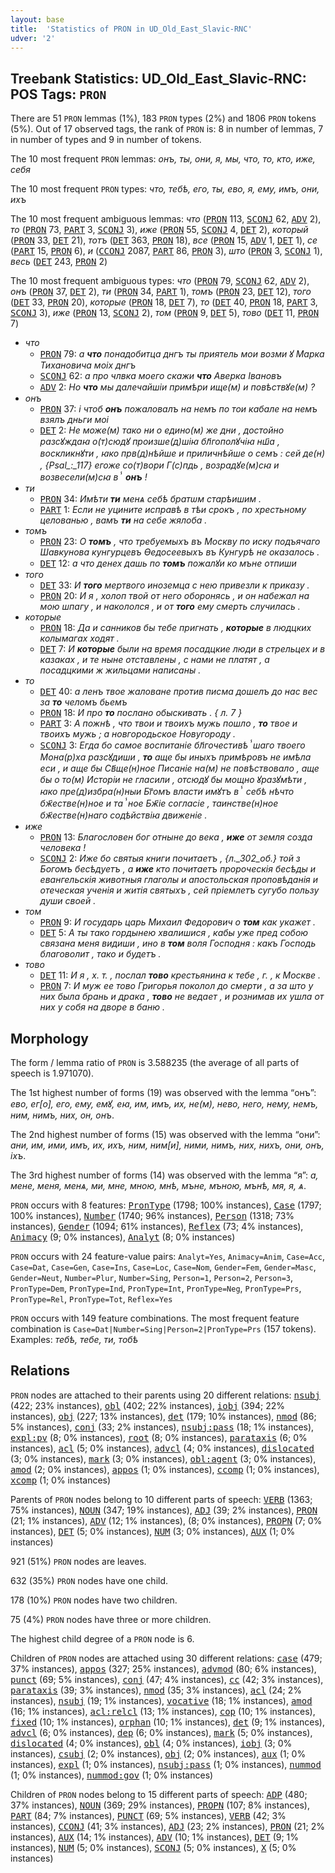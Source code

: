 ```yaml
---
layout: base
title:  'Statistics of PRON in UD_Old_East_Slavic-RNC'
udver: '2'
---
```


## Treebank Statistics: UD_Old_East_Slavic-RNC: POS Tags: `PRON`

There are 51 `PRON` lemmas (1%), 183 `PRON` types (2%) and 1806 `PRON` tokens (5%).
Out of 17 observed tags, the rank of `PRON` is: 8 in number of lemmas, 7 in number of types and 9 in number of tokens.

The 10 most frequent `PRON` lemmas: <em>онъ, ты, они, я, мы, что, то, кто, иже, себя</em>

The 10 most frequent `PRON` types:  <em>что, тебѣ, его, ты, ево, я, ему, имъ, они, ихъ</em>

The 10 most frequent ambiguous lemmas: <em>что</em> (<tt><a href="orv_rnc-pos-PRON.html">PRON</a></tt> 113, <tt><a href="orv_rnc-pos-SCONJ.html">SCONJ</a></tt> 62, <tt><a href="orv_rnc-pos-ADV.html">ADV</a></tt> 2), <em>то</em> (<tt><a href="orv_rnc-pos-PRON.html">PRON</a></tt> 73, <tt><a href="orv_rnc-pos-PART.html">PART</a></tt> 3, <tt><a href="orv_rnc-pos-SCONJ.html">SCONJ</a></tt> 3), <em>иже</em> (<tt><a href="orv_rnc-pos-PRON.html">PRON</a></tt> 55, <tt><a href="orv_rnc-pos-SCONJ.html">SCONJ</a></tt> 4, <tt><a href="orv_rnc-pos-DET.html">DET</a></tt> 2), <em>который</em> (<tt><a href="orv_rnc-pos-PRON.html">PRON</a></tt> 33, <tt><a href="orv_rnc-pos-DET.html">DET</a></tt> 21), <em>тотъ</em> (<tt><a href="orv_rnc-pos-DET.html">DET</a></tt> 363, <tt><a href="orv_rnc-pos-PRON.html">PRON</a></tt> 18), <em>все</em> (<tt><a href="orv_rnc-pos-PRON.html">PRON</a></tt> 15, <tt><a href="orv_rnc-pos-ADV.html">ADV</a></tt> 1, <tt><a href="orv_rnc-pos-DET.html">DET</a></tt> 1), <em>се</em> (<tt><a href="orv_rnc-pos-PART.html">PART</a></tt> 15, <tt><a href="orv_rnc-pos-PRON.html">PRON</a></tt> 6), <em>и</em> (<tt><a href="orv_rnc-pos-CCONJ.html">CCONJ</a></tt> 2087, <tt><a href="orv_rnc-pos-PART.html">PART</a></tt> 86, <tt><a href="orv_rnc-pos-PRON.html">PRON</a></tt> 3), <em>што</em> (<tt><a href="orv_rnc-pos-PRON.html">PRON</a></tt> 3, <tt><a href="orv_rnc-pos-SCONJ.html">SCONJ</a></tt> 1), <em>весь</em> (<tt><a href="orv_rnc-pos-DET.html">DET</a></tt> 243, <tt><a href="orv_rnc-pos-PRON.html">PRON</a></tt> 2)

The 10 most frequent ambiguous types:  <em>что</em> (<tt><a href="orv_rnc-pos-PRON.html">PRON</a></tt> 79, <tt><a href="orv_rnc-pos-SCONJ.html">SCONJ</a></tt> 62, <tt><a href="orv_rnc-pos-ADV.html">ADV</a></tt> 2), <em>онъ</em> (<tt><a href="orv_rnc-pos-PRON.html">PRON</a></tt> 37, <tt><a href="orv_rnc-pos-DET.html">DET</a></tt> 2), <em>ти</em> (<tt><a href="orv_rnc-pos-PRON.html">PRON</a></tt> 34, <tt><a href="orv_rnc-pos-PART.html">PART</a></tt> 1), <em>томъ</em> (<tt><a href="orv_rnc-pos-PRON.html">PRON</a></tt> 23, <tt><a href="orv_rnc-pos-DET.html">DET</a></tt> 12), <em>того</em> (<tt><a href="orv_rnc-pos-DET.html">DET</a></tt> 33, <tt><a href="orv_rnc-pos-PRON.html">PRON</a></tt> 20), <em>которые</em> (<tt><a href="orv_rnc-pos-PRON.html">PRON</a></tt> 18, <tt><a href="orv_rnc-pos-DET.html">DET</a></tt> 7), <em>то</em> (<tt><a href="orv_rnc-pos-DET.html">DET</a></tt> 40, <tt><a href="orv_rnc-pos-PRON.html">PRON</a></tt> 18, <tt><a href="orv_rnc-pos-PART.html">PART</a></tt> 3, <tt><a href="orv_rnc-pos-SCONJ.html">SCONJ</a></tt> 3), <em>иже</em> (<tt><a href="orv_rnc-pos-PRON.html">PRON</a></tt> 13, <tt><a href="orv_rnc-pos-SCONJ.html">SCONJ</a></tt> 2), <em>том</em> (<tt><a href="orv_rnc-pos-PRON.html">PRON</a></tt> 9, <tt><a href="orv_rnc-pos-DET.html">DET</a></tt> 5), <em>тово</em> (<tt><a href="orv_rnc-pos-DET.html">DET</a></tt> 11, <tt><a href="orv_rnc-pos-PRON.html">PRON</a></tt> 7)


* <em>что</em>
  * <tt><a href="orv_rnc-pos-PRON.html">PRON</a></tt> 79: <em>а <b>что</b> понадобитца днгъ ты приятель мои возми ꙋ Марка Тихановича моіх днгъ</em>
  * <tt><a href="orv_rnc-pos-SCONJ.html">SCONJ</a></tt> 62: <em>а про члвка моего скажи <b>что</b> Аверка Івановъ</em>
  * <tt><a href="orv_rnc-pos-ADV.html">ADV</a></tt> 2: <em>Но <b>что</b> мы далечайшіи примѣри ище(м) и повѣствꙋе(м) ?</em>
* <em>онъ</em>
  * <tt><a href="orv_rnc-pos-PRON.html">PRON</a></tt> 37: <em>і чтоб <b>онъ</b> пожаловалъ на немъ по тои кабале на немъ взялъ дньги моі</em>
  * <tt><a href="orv_rnc-pos-DET.html">DET</a></tt> 2: <em>Не може(м) тако ни о едино(м) же дни , достойно разсꙋждаꙗ о(т)сюдꙋ произше(д)шіꙗ бл҃гополꙋчіꙗ нш҃а , воскликнꙋти , ꙗко прв(д)нѣйше и приличнѣйше о семъ : сей де(н) , {Psal_:_117} егоже со(т)вори Г(с)пдь , возрадꙋе(м)сꙗ и возвесели(м)сꙗ вⸯ <b>онъ</b> !</em>
* <em>ти</em>
  * <tt><a href="orv_rnc-pos-PRON.html">PRON</a></tt> 34: <em>Имѣти <b>ти</b> менѧ себѣ братѡм старѣишим .</em>
  * <tt><a href="orv_rnc-pos-PART.html">PART</a></tt> 1: <em>Если не уцините исправѣ в тѣи срокъ , по хрестьному целованью , вамъ <b>ти</b> на себе жялоба .</em>
* <em>томъ</em>
  * <tt><a href="orv_rnc-pos-PRON.html">PRON</a></tt> 23: <em>О <b>томъ</b> , что требуемыхъ въ Москву по иску подъячаго Шавкунова кунгурцевъ Ѳедосеевыхъ въ Кунгурѣ не оказалось .</em>
  * <tt><a href="orv_rnc-pos-DET.html">DET</a></tt> 12: <em>а что денех дашь по <b>томъ</b> пожалꙋи ко мъне отпиши</em>
* <em>того</em>
  * <tt><a href="orv_rnc-pos-DET.html">DET</a></tt> 33: <em>И <b>того</b> мертвого иноземца с нею привезли к приказу .</em>
  * <tt><a href="orv_rnc-pos-PRON.html">PRON</a></tt> 20: <em>И я , холоп твой от него оборонясь , и он набежал на мою шпагу , и накололся , и от <b>того</b> ему смерть случилась .</em>
* <em>которые</em>
  * <tt><a href="orv_rnc-pos-PRON.html">PRON</a></tt> 18: <em>Да и санников бы тебе пригнать , <b>которые</b> в людцких колымагах ходят .</em>
  * <tt><a href="orv_rnc-pos-DET.html">DET</a></tt> 7: <em>И <b>которые</b> были на время посадцкие люди в стрельцех и в казаках , и те ныне отставлены , с нами не платят , а посадцкими ж жильцами написаны .</em>
* <em>то</em>
  * <tt><a href="orv_rnc-pos-DET.html">DET</a></tt> 40: <em>а ленъ твое жаловане против писма дошелъ до нас вес за <b>то</b> челомъ бьемъ</em>
  * <tt><a href="orv_rnc-pos-PRON.html">PRON</a></tt> 18: <em>И про <b>то</b> послано обыскивать . { л. 7 }</em>
  * <tt><a href="orv_rnc-pos-PART.html">PART</a></tt> 3: <em>А пожнѣ , что твои и твоихъ мужь пошло , <b>то</b> твое и твоихъ мужь ; а новгородьское Новугороду .</em>
  * <tt><a href="orv_rnc-pos-SCONJ.html">SCONJ</a></tt> 3: <em>Егда бо самое воспитаніе бл҃гочестивѣⸯшаго твоего Мона(р)ха разсꙋдиши , <b>то</b> аще бы иныхъ примѣровъ не имѣла еси , и аще бы Св҃ще(н)ное Писаніе на(м) не повѣствовало , аще бы о то(м) Исторіи не гласили , отсюдꙋ бы мощно ꙋразꙋмѣти , ꙗко пре(д)избра(н)ныи Бг҃омъ власти имꙋтъ вⸯ себѣ нѣчто бж҃естве(н)ное и таⸯное Бж҃іе согласіе , таинстве(н)ное бж҃естве(н)наго содѣйствіꙗ движеніе .</em>
* <em>иже</em>
  * <tt><a href="orv_rnc-pos-PRON.html">PRON</a></tt> 13: <em>Благословен бог отныне до века , <b>иже</b> от земля созда человека !</em>
  * <tt><a href="orv_rnc-pos-SCONJ.html">SCONJ</a></tt> 2: <em>Иже бо святыя книги почитаетъ , {л._302_об.} той з Богомъ бесѣдуетъ , а <b>иже</b> кто почитаетъ пророческія бесѣды и евангельскія животныя глаголы и апостольская проповѣданія и отеческая ученія и житія святыхъ , сей пріемлетъ сугубо пользу души своей .</em>
* <em>том</em>
  * <tt><a href="orv_rnc-pos-PRON.html">PRON</a></tt> 9: <em>И государь царь Михаил Федорович о <b>том</b> как укажет .</em>
  * <tt><a href="orv_rnc-pos-DET.html">DET</a></tt> 5: <em>А ты тако гордынею хвалишися , кабы уже пред собою связана меня видиши , ино в <b>том</b> воля Господня : какъ Господь благоволит , тако и будетъ .</em>
* <em>тово</em>
  * <tt><a href="orv_rnc-pos-DET.html">DET</a></tt> 11: <em>И я , х. т. , послал <b>тово</b> крестьянина к тебе , г. , к Москве .</em>
  * <tt><a href="orv_rnc-pos-PRON.html">PRON</a></tt> 7: <em>И муж ее тово Григорья поколол до смерти , а за што у них была брань и драка , <b>тово</b> не ведает , и рознимав их ушла от них у собя на дворе в баню .</em>

## Morphology

The form / lemma ratio of `PRON` is 3.588235 (the average of all parts of speech is 1.971070).

The 1st highest number of forms (19) was observed with the lemma “онъ”: <em>ево, ег[о], его, ему, емꙋ, еꙗ, им, имъ, их, не(м), нево, него, нему, немъ, ним, нимъ, них, он, онъ</em>.

The 2nd highest number of forms (15) was observed with the lemma “они”: <em>ани, им, ими, имъ, их, ихъ, ним, ним[и], ними, нимъ, них, нихъ, они, онъ, іхъ</em>.

The 3rd highest number of forms (14) was observed with the lemma “я”: <em>а, мене, меня, менѧ, ми, мне, мною, мнѣ, мъне, мъною, мънѣ, мя, я, ѧ</em>.

`PRON` occurs with 8 features: <tt><a href="orv_rnc-feat-PronType.html">PronType</a></tt> (1798; 100% instances), <tt><a href="orv_rnc-feat-Case.html">Case</a></tt> (1797; 100% instances), <tt><a href="orv_rnc-feat-Number.html">Number</a></tt> (1740; 96% instances), <tt><a href="orv_rnc-feat-Person.html">Person</a></tt> (1318; 73% instances), <tt><a href="orv_rnc-feat-Gender.html">Gender</a></tt> (1094; 61% instances), <tt><a href="orv_rnc-feat-Reflex.html">Reflex</a></tt> (73; 4% instances), <tt><a href="orv_rnc-feat-Animacy.html">Animacy</a></tt> (9; 0% instances), <tt><a href="orv_rnc-feat-Analyt.html">Analyt</a></tt> (8; 0% instances)

`PRON` occurs with 24 feature-value pairs: `Analyt=Yes`, `Animacy=Anim`, `Case=Acc`, `Case=Dat`, `Case=Gen`, `Case=Ins`, `Case=Loc`, `Case=Nom`, `Gender=Fem`, `Gender=Masc`, `Gender=Neut`, `Number=Plur`, `Number=Sing`, `Person=1`, `Person=2`, `Person=3`, `PronType=Dem`, `PronType=Ind`, `PronType=Int`, `PronType=Neg`, `PronType=Prs`, `PronType=Rel`, `PronType=Tot`, `Reflex=Yes`

`PRON` occurs with 149 feature combinations.
The most frequent feature combination is `Case=Dat|Number=Sing|Person=2|PronType=Prs` (157 tokens).
Examples: <em>тебѣ, тебе, ти, тобѣ</em>


## Relations

`PRON` nodes are attached to their parents using 20 different relations: <tt><a href="orv_rnc-dep-nsubj.html">nsubj</a></tt> (422; 23% instances), <tt><a href="orv_rnc-dep-obl.html">obl</a></tt> (402; 22% instances), <tt><a href="orv_rnc-dep-iobj.html">iobj</a></tt> (394; 22% instances), <tt><a href="orv_rnc-dep-obj.html">obj</a></tt> (227; 13% instances), <tt><a href="orv_rnc-dep-det.html">det</a></tt> (179; 10% instances), <tt><a href="orv_rnc-dep-nmod.html">nmod</a></tt> (86; 5% instances), <tt><a href="orv_rnc-dep-conj.html">conj</a></tt> (33; 2% instances), <tt><a href="orv_rnc-dep-nsubj-pass.html">nsubj:pass</a></tt> (18; 1% instances), <tt><a href="orv_rnc-dep-expl-pv.html">expl:pv</a></tt> (8; 0% instances), <tt><a href="orv_rnc-dep-root.html">root</a></tt> (8; 0% instances), <tt><a href="orv_rnc-dep-parataxis.html">parataxis</a></tt> (6; 0% instances), <tt><a href="orv_rnc-dep-acl.html">acl</a></tt> (5; 0% instances), <tt><a href="orv_rnc-dep-advcl.html">advcl</a></tt> (4; 0% instances), <tt><a href="orv_rnc-dep-dislocated.html">dislocated</a></tt> (3; 0% instances), <tt><a href="orv_rnc-dep-mark.html">mark</a></tt> (3; 0% instances), <tt><a href="orv_rnc-dep-obl-agent.html">obl:agent</a></tt> (3; 0% instances), <tt><a href="orv_rnc-dep-amod.html">amod</a></tt> (2; 0% instances), <tt><a href="orv_rnc-dep-appos.html">appos</a></tt> (1; 0% instances), <tt><a href="orv_rnc-dep-ccomp.html">ccomp</a></tt> (1; 0% instances), <tt><a href="orv_rnc-dep-xcomp.html">xcomp</a></tt> (1; 0% instances)

Parents of `PRON` nodes belong to 10 different parts of speech: <tt><a href="orv_rnc-pos-VERB.html">VERB</a></tt> (1363; 75% instances), <tt><a href="orv_rnc-pos-NOUN.html">NOUN</a></tt> (347; 19% instances), <tt><a href="orv_rnc-pos-ADJ.html">ADJ</a></tt> (39; 2% instances), <tt><a href="orv_rnc-pos-PRON.html">PRON</a></tt> (21; 1% instances), <tt><a href="orv_rnc-pos-ADV.html">ADV</a></tt> (12; 1% instances),  (8; 0% instances), <tt><a href="orv_rnc-pos-PROPN.html">PROPN</a></tt> (7; 0% instances), <tt><a href="orv_rnc-pos-DET.html">DET</a></tt> (5; 0% instances), <tt><a href="orv_rnc-pos-NUM.html">NUM</a></tt> (3; 0% instances), <tt><a href="orv_rnc-pos-AUX.html">AUX</a></tt> (1; 0% instances)

921 (51%) `PRON` nodes are leaves.

632 (35%) `PRON` nodes have one child.

178 (10%) `PRON` nodes have two children.

75 (4%) `PRON` nodes have three or more children.

The highest child degree of a `PRON` node is 6.

Children of `PRON` nodes are attached using 30 different relations: <tt><a href="orv_rnc-dep-case.html">case</a></tt> (479; 37% instances), <tt><a href="orv_rnc-dep-appos.html">appos</a></tt> (327; 25% instances), <tt><a href="orv_rnc-dep-advmod.html">advmod</a></tt> (80; 6% instances), <tt><a href="orv_rnc-dep-punct.html">punct</a></tt> (69; 5% instances), <tt><a href="orv_rnc-dep-conj.html">conj</a></tt> (47; 4% instances), <tt><a href="orv_rnc-dep-cc.html">cc</a></tt> (42; 3% instances), <tt><a href="orv_rnc-dep-parataxis.html">parataxis</a></tt> (39; 3% instances), <tt><a href="orv_rnc-dep-nmod.html">nmod</a></tt> (35; 3% instances), <tt><a href="orv_rnc-dep-acl.html">acl</a></tt> (24; 2% instances), <tt><a href="orv_rnc-dep-nsubj.html">nsubj</a></tt> (19; 1% instances), <tt><a href="orv_rnc-dep-vocative.html">vocative</a></tt> (18; 1% instances), <tt><a href="orv_rnc-dep-amod.html">amod</a></tt> (16; 1% instances), <tt><a href="orv_rnc-dep-acl-relcl.html">acl:relcl</a></tt> (13; 1% instances), <tt><a href="orv_rnc-dep-cop.html">cop</a></tt> (10; 1% instances), <tt><a href="orv_rnc-dep-fixed.html">fixed</a></tt> (10; 1% instances), <tt><a href="orv_rnc-dep-orphan.html">orphan</a></tt> (10; 1% instances), <tt><a href="orv_rnc-dep-det.html">det</a></tt> (9; 1% instances), <tt><a href="orv_rnc-dep-advcl.html">advcl</a></tt> (6; 0% instances), <tt><a href="orv_rnc-dep-dep.html">dep</a></tt> (6; 0% instances), <tt><a href="orv_rnc-dep-mark.html">mark</a></tt> (5; 0% instances), <tt><a href="orv_rnc-dep-dislocated.html">dislocated</a></tt> (4; 0% instances), <tt><a href="orv_rnc-dep-obl.html">obl</a></tt> (4; 0% instances), <tt><a href="orv_rnc-dep-iobj.html">iobj</a></tt> (3; 0% instances), <tt><a href="orv_rnc-dep-csubj.html">csubj</a></tt> (2; 0% instances), <tt><a href="orv_rnc-dep-obj.html">obj</a></tt> (2; 0% instances), <tt><a href="orv_rnc-dep-aux.html">aux</a></tt> (1; 0% instances), <tt><a href="orv_rnc-dep-expl.html">expl</a></tt> (1; 0% instances), <tt><a href="orv_rnc-dep-nsubj-pass.html">nsubj:pass</a></tt> (1; 0% instances), <tt><a href="orv_rnc-dep-nummod.html">nummod</a></tt> (1; 0% instances), <tt><a href="orv_rnc-dep-nummod-gov.html">nummod:gov</a></tt> (1; 0% instances)

Children of `PRON` nodes belong to 15 different parts of speech: <tt><a href="orv_rnc-pos-ADP.html">ADP</a></tt> (480; 37% instances), <tt><a href="orv_rnc-pos-NOUN.html">NOUN</a></tt> (369; 29% instances), <tt><a href="orv_rnc-pos-PROPN.html">PROPN</a></tt> (107; 8% instances), <tt><a href="orv_rnc-pos-PART.html">PART</a></tt> (84; 7% instances), <tt><a href="orv_rnc-pos-PUNCT.html">PUNCT</a></tt> (69; 5% instances), <tt><a href="orv_rnc-pos-VERB.html">VERB</a></tt> (42; 3% instances), <tt><a href="orv_rnc-pos-CCONJ.html">CCONJ</a></tt> (41; 3% instances), <tt><a href="orv_rnc-pos-ADJ.html">ADJ</a></tt> (23; 2% instances), <tt><a href="orv_rnc-pos-PRON.html">PRON</a></tt> (21; 2% instances), <tt><a href="orv_rnc-pos-AUX.html">AUX</a></tt> (14; 1% instances), <tt><a href="orv_rnc-pos-ADV.html">ADV</a></tt> (10; 1% instances), <tt><a href="orv_rnc-pos-DET.html">DET</a></tt> (9; 1% instances), <tt><a href="orv_rnc-pos-NUM.html">NUM</a></tt> (5; 0% instances), <tt><a href="orv_rnc-pos-SCONJ.html">SCONJ</a></tt> (5; 0% instances), <tt><a href="orv_rnc-pos-X.html">X</a></tt> (5; 0% instances)

